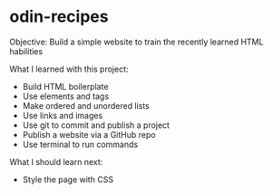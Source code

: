 # odin-recipes

Objective:
Build a simple website to train the recently learned HTML habilities

What I learned with this project:
- Build HTML boilerplate
- Use elements and tags
- Make ordered and unordered lists
- Use links and images
- Use git to commit and publish a project
- Publish a website via a GitHub repo
- Use terminal to run commands

What I should learn next:
- Style the page with CSS
